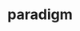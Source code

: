 ---
avatar: /images/people/paradigm.jpg
avatar_small: /images/people/paradigm_small.jpg
bio: Creator of Bedrock Linux.
gplus: null
homepage: https://bedrocklinux.org/
instagram: null
linkedin: null
title: paradigm
twitter: null
type: guest
username: paradigm
youtube: null
---